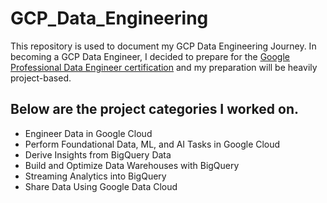 # GCP_Data_Engineering
This repository is used to document my GCP Data Engineering Journey. In becoming a GCP Data Engineer, I decided to prepare for the [Google Professional Data Engineer certification]((https://cloud.google.com/learn/certification/data-engineer)) and my preparation will be heavily project-based. 

## Below are the project categories I worked on.
* Engineer Data in Google Cloud
* Perform Foundational Data, ML, and AI Tasks in Google Cloud
* Derive Insights from BigQuery Data
* Build and Optimize Data Warehouses with BigQuery
* Streaming Analytics into BigQuery
* Share Data Using Google Data Cloud
